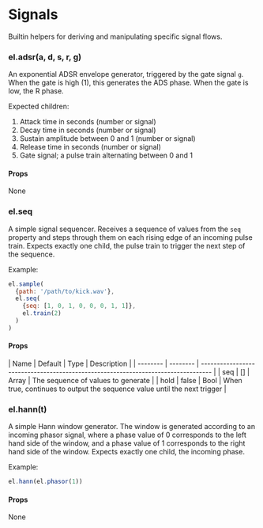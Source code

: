 # Signals

Builtin helpers for deriving and manipulating specific signal flows.


### el.adsr(a, d, s, r, g)

An exponential ADSR envelope generator, triggered by the gate signal `g`. When the
gate is high (1), this generates the ADS phase. When the gate is low, the R phase.

Expected children:
1. Attack time in seconds (number or signal)
2. Decay time in seconds (number or signal)
3. Sustain amplitude between 0 and 1 (number or signal)
4. Release time in seconds (number or signal)
5. Gate signal; a pulse train alternating between 0 and 1

#### Props

None

### el.seq

A simple signal sequencer. Receives a sequence of values from the `seq` property
and steps through them on each rising edge of an incoming pulse train. Expects exactly
one child, the pulse train to trigger the next step of the sequence.

Example:
```js
el.sample(
  {path: '/path/to/kick.wav'},
  el.seq(
    {seq: [1, 0, 1, 0, 0, 0, 1, 1]},
    el.train(2)
  )
)
```

#### Props

| Name     | Default  | Type   | Description                                                              |
| -------- | -------- | --------------------------------------------------------------------------------- |
| seq      | []       | Array  | The sequence of values to generate                                       |
| hold     | false    | Bool   | When true, continues to output the sequence value until the next trigger |

### el.hann(t)

A simple Hann window generator. The window is generated according to an incoming phasor
signal, where a phase value of 0 corresponds to the left hand side of the window, and a
phase value of 1 corresponds to the right hand side of the window. Expects exactly one child,
the incoming phase.

Example:
```js
el.hann(el.phasor(1))
```

#### Props

None
